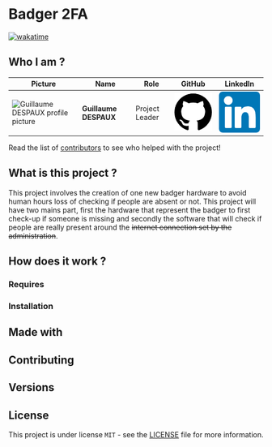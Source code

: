 # Badger 2FA

[![wakatime](https://wakatime.com/badge/user/018db131-1d6d-4f18-8375-2fa00d75dd6a/project/39453a6d-46bd-4457-8aa9-27c88484d583.svg)](https://wakatime.com/badge/user/018db131-1d6d-4f18-8375-2fa00d75dd6a/project/39453a6d-46bd-4457-8aa9-27c88484d583)


## Who I am ?
| **Picture**                                                                                      | **Name**               | **Role**          | **GitHub**                                                                                                                                                                                                                                                                                                                               | **LinkedIn**                                                                                                                                             |
| ------------------------------------------------------------------------------------------------ | ---------------------- | ----------------- | ---------------------------------------------------------------------------------------------------------------------------------------------------------------------------------------------------------------------------------------------------------------------------------------------------------------------------------------- | ---------------------------------------------------------------------------------------------------------------------------------------------------------|
| ![Guillaume DESPAUX profile picture](https://ca.slack-edge.com/T06AELBCZSB-U06BJ1BQE00-g3ffdd245b21-512) | **Guillaume DESPAUX**  | Project Leader   | [![GitHub Logo](./documents/images/readme/logo-github.png)](https://github.com/GuillaumeDespaux) | [![Guillaume DESPAUX LinkedIn](./documents/images/readme/linkedin.png)](https://www.linkedin.com/in/guillaume-despaux-084b10206/)  |              


Read the list of [contributors](https://github.com/GuillaumeDespaux/moonshot-project/graphs/contributors) to see who helped with the project!

## What is this project ?

This project involves the creation of one new badger hardware to avoid human hours loss of checking if people are absent or not. This project will have two mains part, first the hardware that represent the badger to first check-up if someone is missing and secondly the software that will check if people are really present around the ~~internet connection set by the administration~~.

## How does it work ?

### Requires

### Installation

## Made with

## Contributing


## Versions

## License

This project is under license ``MIT`` - see the [LICENSE](LICENSE) file for more information.
